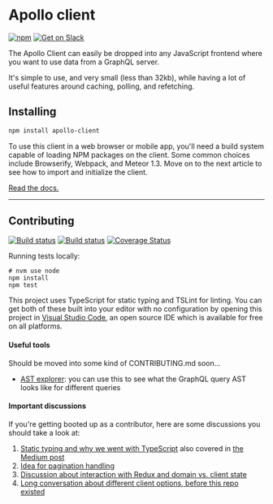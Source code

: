# Apollo client

[![npm](https://img.shields.io/npm/v/apollo-client.svg?maxAge=2592000)](https://www.npmjs.com/package/apollo-client)
[![Get on Slack](https://img.shields.io/badge/slack-join-orange.svg)](http://www.apollostack.com/#slack)

The Apollo Client can easily be dropped into any JavaScript frontend where you want to use data from a GraphQL server.

It's simple to use, and very small (less than 32kb), while having a lot of useful features around caching, polling, and refetching.

## Installing

```txt
npm install apollo-client
```

To use this client in a web browser or mobile app, you'll need a build system capable of loading NPM packages on the client. Some common choices include Browserify, Webpack, and Meteor 1.3. Move on to the next article to see how to import and initialize the client.

[Read the docs.](http://docs.apollostack.com/apollo-client/index.html)

---

## Contributing

[![Build status](https://travis-ci.org/apollostack/apollo-client.svg?branch=master)](https://travis-ci.org/apollostack/apollo-client)
[![Build status](https://ci.appveyor.com/api/projects/status/ajdf70delshw2ire/branch/master?svg=true)](https://ci.appveyor.com/project/stubailo/apollo-client/branch/master)
[![Coverage Status](https://coveralls.io/repos/github/apollostack/apollo-client/badge.svg?branch=master)](https://coveralls.io/github/apollostack/apollo-client?branch=master)

Running tests locally:

```
# nvm use node
npm install
npm test
```

This project uses TypeScript for static typing and TSLint for linting. You can get both of these built into your editor with no configuration by opening this project in [Visual Studio Code](https://code.visualstudio.com/), an open source IDE which is available for free on all platforms.

#### Useful tools

Should be moved into some kind of CONTRIBUTING.md soon...

- [AST explorer](https://astexplorer.net/): you can use this to see what the GraphQL query AST looks like for different queries

#### Important discussions

If you're getting booted up as a contributor, here are some discussions you should take a look at:

1. [Static typing and why we went with TypeScript](https://github.com/apollostack/apollo-client/issues/6) also covered in [the Medium post](https://medium.com/apollo-stack/javascript-code-quality-with-free-tools-9a6d80e29f2d#.k32z401au)
1. [Idea for pagination handling](https://github.com/apollostack/apollo-client/issues/26)
1. [Discussion about interaction with Redux and domain vs. client state](https://github.com/apollostack/apollo-client/issues/98)
1. [Long conversation about different client options, before this repo existed](https://github.com/apollostack/apollo/issues/1)

